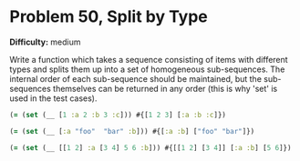 # Problem 50, Split by Type

**Difficulty:** medium

Write a function which takes a sequence consisting of items with different types and splits them up into a set of homogeneous sub-sequences. The internal order of each sub-sequence should be maintained, but the sub-sequences themselves can be returned in any order (this is why 'set' is used in the test cases).

```clj
(= (set (__ [1 :a 2 :b 3 :c])) #{[1 2 3] [:a :b :c]})
```

```clj
(= (set (__ [:a "foo"  "bar" :b])) #{[:a :b] ["foo" "bar"]})
```

```clj
(= (set (__ [[1 2] :a [3 4] 5 6 :b])) #{[[1 2] [3 4]] [:a :b] [5 6]})
```
